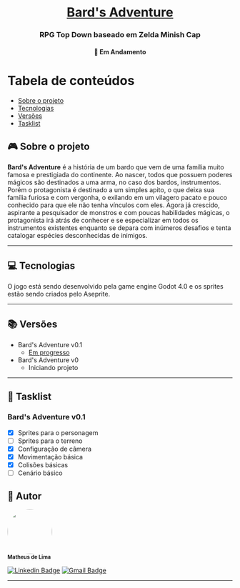 <h1 align="center">
      <a href="#" alt="Bard's Adventure Godot">Bard's Adventure</a>
</h1>

<h3 align="center">
     RPG Top Down baseado em Zelda Minish Cap
</h3>

<h4 align="center">
	🚧   Em Andamento 
</h4>

Tabela de conteúdos
=================
<!--ts-->
   * [Sobre o projeto](#-sobre-o-projeto)
   * [Tecnologias](#-tecnologias)
   * [Versões](#-versões)
   * [Tasklist](#-tasklist)
<!--te-->


## 🎮 Sobre o projeto

<strong>Bard's Adventure</strong> é a história de um bardo que vem de uma família muito famosa e prestigiada do continente. Ao nascer, todos que possuem poderes mágicos são destinados a uma arma, no caso dos bardos, instrumentos. Porém o protagonista é destinado a um simples apito, o que deixa sua família furiosa e com vergonha, o exilando em um vilagero pacato e pouco conhecido para que ele não tenha vínculos com eles. Agora já crescido, aspirante a pesquisador de monstros e com poucas habilidades mágicas, o protagonista irá atrás de conhecer e se especializar em todos os instrumentos existentes enquanto se depara com inúmeros desafios e tenta catalogar espécies desconhecidas de inimigos.

---

## 💻 Tecnologias

O jogo está sendo desenvolvido pela game engine Godot 4.0 e os sprites estão sendo criados pelo Aseprite.

---

## 📚 Versões

* Bard's Adventure v0.1
  * [Em progresso](#tasklist)
* Bard's Adventure v0
  * Iniciando projeto

---

## 📝 Tasklist
  ### Bard's Adventure v0.1
  - [X] Sprites para o personagem
  - [ ] Sprites para o terreno
  - [X] Configuração de câmera
  - [X] Movimentação básica
  - [X] Colisões básicas
  - [ ] Cenário básico

## 🦸 Autor


<img style="border-radius: 50%;" src="https://user-images.githubusercontent.com/43099410/208215899-be71919d-894a-4782-95c4-de0af85c6377.png" width="100px;" alt=""/>
<br />
<sub><b>Matheus de Lima</b></sub>
<br />

[![Linkedin Badge](https://img.shields.io/badge/-Matheus-blue?style=flat-square&logo=Linkedin&logoColor=white&link=https://www.linkedin.com/in/tgmarinho/)](https://www.linkedin.com/in/mthslm/) 
[![Gmail Badge](https://img.shields.io/badge/-matheuscontato.delima@gmail.com-c14438?style=flat-square&logo=Gmail&logoColor=white&link=mailto:tgmarinho@gmail.com)](mailto:matheuscontato.delima@gmail.com)

---
